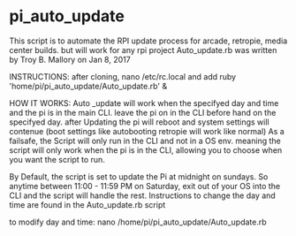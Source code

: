 # pi_auto_update
This script is to automate the RPI update process for arcade, retropie, media center builds.  but will work for any rpi project
Auto_update.rb was written by Troy B. Mallory on Jan 8, 2017

INSTRUCTIONS:
after cloning, nano /etc/rc.local and add
ruby 'home/pi/pi_auto_update/Auto_update.rb' &


HOW IT WORKS:
Auto _update will work when the specifyed day and time and the pi is in the main CLI.
leave the pi on in the CLI before hand on the specifyed day.  after Updating the pi
will reboot and system settings will contenue (boot settings like autobooting retropie will 
work like normal)
As a failsafe,  the Script will only run in the CLI and not in a OS env. meaning
the script will only work when the pi is in the CLI, allowing you to choose when you 
want the script to run.

By Default, the script is set to update the Pi at midnight on sundays. So anytime between
11:00 - 11:59 PM on Saturday, exit out of your OS into the CLI and the script will handle
the rest.  Instructions to change the day and time are found in the Auto_update.rb script

to modify day and time:
nano /home/pi/pi_auto_update/Auto_update.rb
